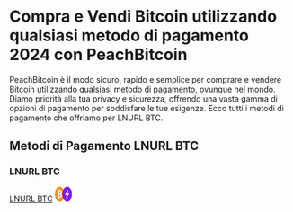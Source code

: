 <body class="payment-methods-page">

# Compra e Vendi Bitcoin utilizzando qualsiasi metodo di pagamento 2024 con PeachBitcoin

PeachBitcoin è il modo sicuro, rapido e semplice per comprare e vendere Bitcoin utilizzando qualsiasi metodo di pagamento, ovunque nel mondo. Diamo priorità alla tua privacy e sicurezza, offrendo una vasta gamma di opzioni di pagamento per soddisfare le tue esigenze. Ecco tutti i metodi di pagamento che offriamo per LNURL BTC.

## Metodi di Pagamento LNURL BTC

### LNURL BTC

<div class="payment-grid">
    <div class="payment-grid-item">
        <a href="/buy-bitcoin-with-lnurl-btc">LNURL BTC</a> 
        <img src="/img/faq/logoimg/bitcoin2.png" width="30px" height="27px" alt="Compra bitcoin con LNURL BTC, Vendi bitcoin con LNURL BTC">
    </div>
</div>

</body>
